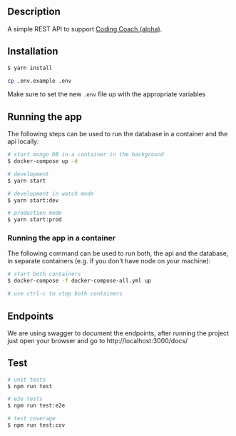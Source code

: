 
## Description

A simple REST API to support [Coding Coach (alpha)](https://mentors.codingcoach.io/).

## Installation

```bash
$ yarn install
```

```bash
cp .env.example .env
```
Make sure to set the new `.env` file up with the appropriate variables

## Running the app
The following steps can be used to run the database in a container and the
api locally:
```bash
# start mongo DB in a container in the background
$ docker-compose up -d

# development
$ yarn start

# development in watch mode
$ yarn start:dev

# production mode
$ yarn start:prod
```

### Running the app in a container
The following command can be used to run both, the api and the database, in
separate containers (e.g. if you don't have node on your machine):
```bash
# start both containers
$ docker-compose -f docker-compose-all.yml up

# use ctrl-c to stop both containers
```

## Endpoints
We are using swagger to document the endpoints, after running the project just open your browser and go to http://localhost:3000/docs/

## Test

```bash
# unit tests
$ npm run test

# e2e tests
$ npm run test:e2e

# test coverage
$ npm run test:cov
```

